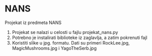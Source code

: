 # NANS
 Projekat iz predmeta NANS

 1. Projekat se nalazi u celosti u fajlu projekat_nans.py
 2. Potrebno je instalirati biblioteke iz zaglavlja, a zatim pokrenuti fajl
 3. Koristiti slike u jpg. formatu. Dati su primeri RockLee.jpg, MagicMushrooms.jpg i YagoTheSerb.jpg
 
 
